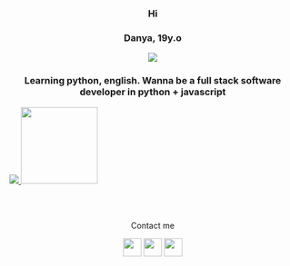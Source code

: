 ### <p align=center> Hi </p>
### <p align=center> Danya, 19y.o </p>

<div align=center>
    <img src='https://i.pinimg.com/originals/3b/43/4f/3b434f61e5b2021466e5f58fd718becb.gif'>
</div>

### <p align=center>Learning python, english. Wanna be a full stack software developer in python + javascript</p>

<a href="https://github.com/x4cusx4cus">
    <img src="https://bad-apple-github-readme.vercel.app/api?show_bg=1&username=x4cusx4cus&count_private=true&show_icons=true&theme=buefy&hide_border=true">
</a>

<a href="https://github.com/x4cusx4cus">
    <img height="135px" src="https://bad-apple-github-readme.vercel.app/api/top-langs?show_bg=1&username=x4cusx4cus&theme=buefy&hide_border=true&hide=java,shell,batchfile">
</a>

<br><br>

<p align=center>Contact me</p>
<div align=center>
    <a href='https://t.me/x4cus'><img height="32" width="32" src='https://simpleicons.org/icons/telegram.svg'></a>
    <a href='https://vk.com/x4xus'><img height="32" width="32" src='https://simpleicons.org/icons/vk.svg'></a>
    <a href='(mailto:x4cusx4cus@gmail.com)'><img height="32" width="32" src='https://simpleicons.org/icons/gmail.svg'></a>
</div>